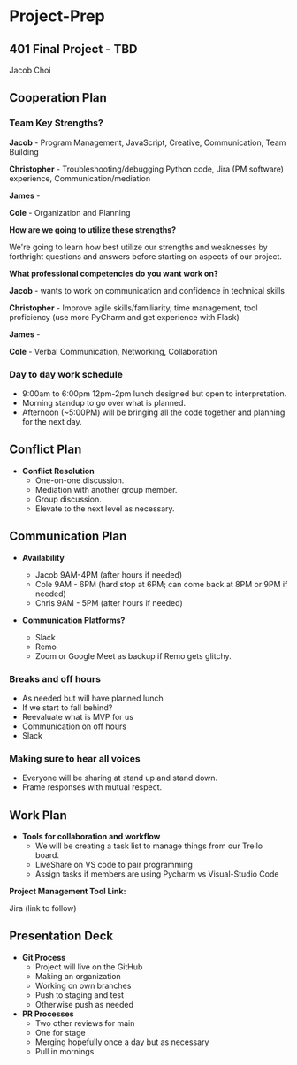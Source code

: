 # Project-Prep

## 401 Final Project - TBD

Jacob Choi

## Cooperation Plan

### Team Key Strengths?

**Jacob** - Program Management, JavaScript, Creative, Communication, Team Building

**Christopher** - Troubleshooting/debugging Python code, Jira (PM software) experience, Communication/mediation

**James** - 

**Cole** - Organization and Planning 

**How are we going to utilize these strengths?**

We're going to learn how best utilize our strengths and weaknesses by forthright questions and answers before starting on aspects of our project.

**What professional competencies do you want work on?**

**Jacob** - wants to work on communication and confidence in technical skills

**Christopher** - Improve agile skills/familiarity, time management, tool proficiency (use more PyCharm and get experience with Flask)

**James** - 

**Cole** - Verbal Communication, Networking, Collaboration

### Day to day work schedule

* 9:00am to 6:00pm 12pm-2pm lunch designed but open to interpretation.
* Morning standup to go over what is planned.
* Afternoon (~5:00PM) will be bringing all the code together and planning for the next day.

## Conflict Plan

* **Conflict Resolution**
  * One-on-one discussion.
  * Mediation with another group member.
  * Group discussion.
  * Elevate to the next level as necessary.

## Communication Plan

* **Availability**
  * Jacob 9AM-4PM (after hours if needed)
  * Cole 9AM - 6PM (hard stop at 6PM; can come back at 8PM or 9PM if needed)
  * Chris 9AM - 5PM (after hours if needed)

 
* **Communication Platforms?**
  * Slack
  * Remo
  * Zoom or Google Meet as backup if Remo gets glitchy.

### Breaks and off hours

* As needed but will have planned lunch
* If we start to fall behind?
* Reevaluate what is MVP for us
* Communication on off hours
* Slack

### Making sure to hear all voices

* Everyone will be sharing at stand up and stand down.
* Frame responses with mutual respect.
  
## Work Plan

* **Tools for collaboration and workflow**
  * We will be creating a task list to manage things from our Trello board.
  * LiveShare on VS code to pair programming
  * Assign tasks if members are using Pycharm vs Visual-Studio Code

**Project Management Tool Link:**

Jira (link to follow)

## Presentation Deck


* **Git Process**
  * Project will live on the GitHub
  * Making an organization
  * Working on own branches
  * Push to staging and test
  * Otherwise push as needed
* **PR Processes**
  * Two other reviews for main
  * One for stage
  * Merging hopefully once a day but as necessary
  * Pull in mornings


